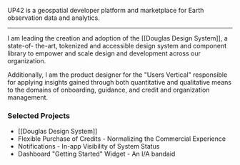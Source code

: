 UP42 is a geospatial developer platform and marketplace for Earth observation data and analytics.

---

I am leading the creation and adoption of the [[Douglas Design System]], a state-of- the-art, tokenized and accessible design system and component library to empower and scale design and development across our organization.

Additionally, I am the product designer for the "Users Vertical" responsible for applying insights gained through both quantitative and qualitative means to the domains of onboarding, guidance, and credit and organization management.

### Selected Projects
- [[Douglas Design System]]
- Flexible Purchase of Credits - Normalizing the Commercial Experience 
- Notifications - In-app Visibility of System Status
- Dashboard "Getting Started" Widget - An I/A bandaid